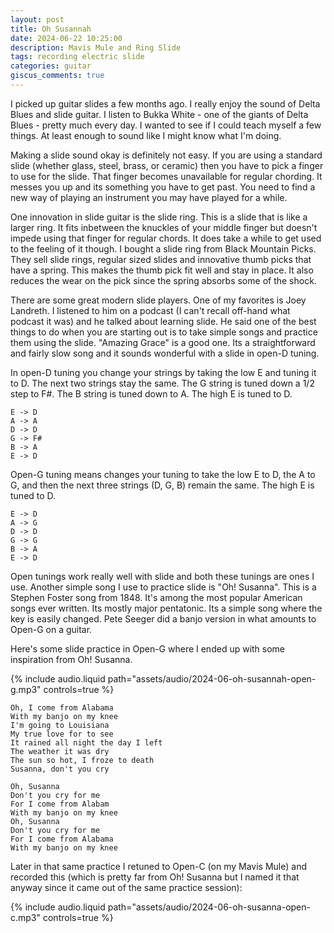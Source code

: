 ```yaml
---
layout: post
title: Oh Susannah
date: 2024-06-22 10:25:00
description: Mavis Mule and Ring Slide
tags: recording electric slide
categories: guitar
giscus_comments: true
---
```


I picked up guitar slides a few months ago. I really enjoy the sound of
Delta Blues and slide guitar. I listen to Bukka White - one of the giants
of Delta Blues - pretty much every day. I wanted to see if I could teach
myself a few things. At least enough to sound like I might know what I'm
doing.

Making a slide sound okay is definitely not easy. If you are using a standard
slide (whether glass, steel, brass, or ceramic) then you have to pick a finger
to use for the slide. That finger becomes unavailable for regular chording.
It messes you up and its something you have to get past. You need to find a
new way of playing an instrument you may have played for a while.

One innovation in slide guitar is the slide ring. This is a slide that is
like a larger ring. It fits inbetween the knuckles of your middle finger
but doesn't impede using that finger for regular chords. It does take a
while to get used to the feeling of it though. I bought a slide ring
from Black Mountain Picks. They sell slide rings, regular sized slides and
innovative thumb picks that have a spring. This makes the thumb pick fit
well and stay in place. It also reduces the wear on the pick since the
spring absorbs some of the shock.

There are some great modern slide players. One of my favorites is Joey
Landreth. I listened to him on a podcast (I can't recall off-hand what
podcast it was) and he talked about learning slide. He said one of the
best things to do when you are starting out is to take simple songs and
practice them using the slide. "Amazing Grace" is a good one. Its a
straightforward and fairly slow song and it sounds wonderful with a slide
in open-D tuning.

In open-D tuning you change your strings by taking the low E and
tuning it to D. The next two strings stay the same. The G string
is tuned down a 1/2 step to F#. The B string is tuned down to A.
The high E is tuned to D.

```
E -> D
A -> A
D -> D
G -> F#
B -> A
E -> D
```

Open-G tuning means changes your tuning to take the low E to D,
the A to G, and then the next three strings (D, G, B) remain the same.
The high E is tuned to D.

```
E -> D
A -> G
D -> D
G -> G
B -> A
E -> D
```

Open tunings work really well with slide and both these tunings are
ones I use. Another simple song I use to practice slide is "Oh! Susanna".
This is a Stephen Foster song from 1848. It's among the most popular
American songs ever written. Its mostly major pentatonic. Its a simple
song where the key is easily changed. Pete Seeger did a banjo version
in what amounts to Open-G on a guitar.

Here's some slide practice in Open-G where I ended up with
some inspiration from Oh! Susanna.

<div class="row mt-3">
    <div class="col-sm mt-3 mt-md-0">
        {% include audio.liquid path="assets/audio/2024-06-oh-susannah-open-g.mp3" controls=true %}
    </div>
</div>

```
Oh, I come from Alabama
With my banjo on my knee
I'm going to Louisiana
My true love for to see
It rained all night the day I left
The weather it was dry
The sun so hot, I froze to death
Susanna, don't you cry

Oh, Susanna
Don't you cry for me
For I come from Alabam
With my banjo on my knee
Oh, Susanna
Don't you cry for me
For I come from Alabama
With my banjo on my knee
```

Later in that same practice I retuned to Open-C (on my Mavis Mule)
and recorded this (which is pretty far from Oh! Susanna but I named
it that anyway since it came out of the same practice session):

<div class="row mt-3">
    <div class="col-sm mt-3 mt-md-0">
        {% include audio.liquid path="assets/audio/2024-06-oh-susanna-open-c.mp3" controls=true %}
    </div>
</div>
